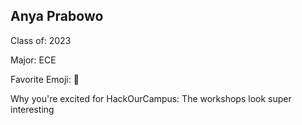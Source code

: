 ## Anya Prabowo

Class of: 2023

Major: ECE

Favorite Emoji: 🦦

Why you're excited for HackOurCampus: The workshops look super interesting